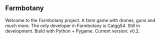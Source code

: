 ## Farmbotany

 Welcome to the Farmbotany project. A farm game with drones, guns and much more.
 The only developer in Farmbotany is Catgg54.
 Still in development. Build with Python + Pygame. Current version: v0.2.
